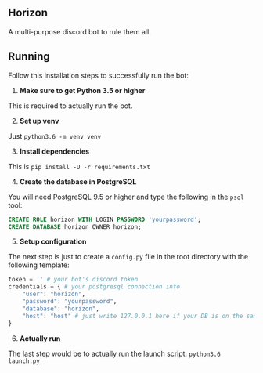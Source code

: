 ## Horizon

A multi-purpose discord bot to rule them all. 

## Running

Follow this installation steps to successfully run the bot:

1. **Make sure to get Python 3.5 or higher**

This is required to actually run the bot.

2. **Set up venv**

Just `python3.6 -m venv venv`

3. **Install dependencies**

This is `pip install -U -r requirements.txt`

4. **Create the database in PostgreSQL**

You will need PostgreSQL 9.5 or higher and type the following
in the `psql` tool:

```sql
CREATE ROLE horizon WITH LOGIN PASSWORD 'yourpassword';
CREATE DATABASE horizon OWNER horizon;
```

5. **Setup configuration**

The next step is just to create a `config.py` file in the root directory
 with the following template:

```py
token = '' # your bot's discord token
credentials = { # your postgresql connection info
    "user": "horizon",
    "password": "yourpassword",
    "database": "horizon",
    "host": "host" # just write 127.0.0.1 here if your DB is on the same machine with the bot
}
```

6. **Actually run**

The last step would be to actually run the launch script: `python3.6 launch.py`
